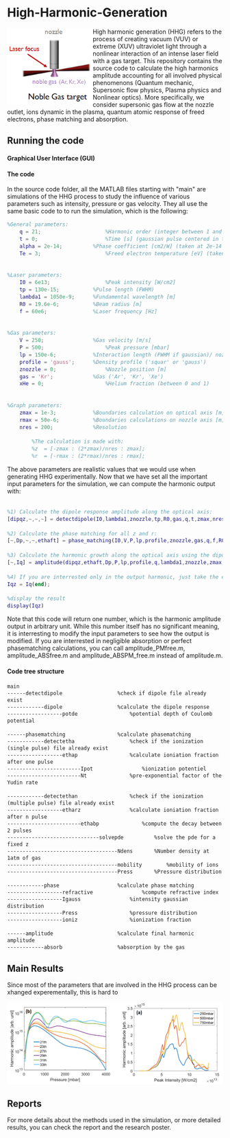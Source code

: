 # High-Harmonic-Generation
<img align="left" src="https://raw.githubusercontent.com/Aurelien-Pelissier/High-Harmonic-Generation/master/report/HHG.png" width=200>
High harmonic generation (HHG) refers to the process of creating vacuum (VUV) or extreme (XUV) ultraviolet light through a nonlinear interaction of an intense laser field with a gas target. This repository contains the source code to calculate the high harmonics amplitude accounting for all involved physical phenomenons (Quantum mechanic, Supersonic flow physics, Plasma physics and Nonlinear optics). More specifically, we consider supersonic gas flow at the nozzle outlet, ions dynamic in the plasma, quantum atomic response of freed electrons, phase matching and absorption.


## Running the code

#### Graphical User Interface (GUI)



#### The code
In the source code folder, all the MATLAB files starting with "main" are simulations of the HHG process to study the influence of various parameters such as intensity, pressure or gas velocity. They all use the same basic code to to run the simulation, which is the following:


```matlab
%General parameters:
	q = 21;                  	%Harmonic order (integer between 1 and 51)
	t = 0;                  	%Time [s] (gaussian pulse centered in t = 0)
	alpha = 2e-14;			%Phase coefficient [cm2/W] (taken at 2e-14 cm2/W for the whole study)
	Te = 3;	            		%Freed electron temperature [eV] (taken as 3eV for the whole study)


%Laser parameters:
	I0 = 6e13;              	%Peak intensity [W/cm2]
	tp = 130e-15;			%Pulse length (FWHM)
	lambda1 = 1050e-9;		%Fundamental wavelength [m]
	R0 = 19.6e-6;			%Beam radius [m]
	f = 60e6; 	           	%Laser frequency [Hz]


%Gas parameters:
	V = 250;          		%Gas velocity [m/s]
	P = 500;                	%Peak pressure [mbar]
	lp = 150e-6; 			%Interaction length (FWHM if gaussian)/ nozzle diameter [m]
	profile = 'gauss'; 	  	%Density profile ('squar' or 'gauss')
	znozzle = 0;	       		%Nozzle position [m]
	gas = 'Kr';     		%Gas ('Ar', 'Kr', 'Xe')
	xHe = 0;                	%Helium fraction (between 0 and 1)


%Graph parameters:
	zmax = 1e-3; 		   	%Boundaries calculation on optical axis [m]
	rmax = 50e-6;		   	%Boundaries calculations on nozzle axis [m]
	nres = 200; 	  	   	%Resolution
	
		%The calculation is made with:
		%z	= [-zmax : (2*zmax)/nres : zmax];
		%r	= [-rmax : (2*rmax)/nres : rmax];
```

The above parameters are realistic values that we would use when generating HHG experimentally.
Now that we have set all the important input parameters for the simulation, we can compute the harmonic output with:

```matlab

%1) Calculate the dipole response amplitude along the optical axis:
[dipqz,~,~,~] = detectdipole(I0,lambda1,znozzle,tp,R0,gas,q,t,zmax,nres,figure(1));close(1);
	
%2) Calculate the phase matching for all z and r:
[~,Dp,~,~,ethaft] = phase_matching(I0,V,P,lp,profile,znozzle,gas,q,f,R0,lambda1,tp,Te,alpha,zmax,rmax,nres,t,xHe);
	
%3) Calculate the harmonic growth along the optical axis using the dipole response and the phase matching calculated before:
[~,Iq] = amplitude(dipqz,ethaft,Dp,P,lp,profile,q,lambda1,znozzle,zmax,nres,gas);
		
%4) If you are interrested only in the output harmonic, just take the end of the array:
Iqz = Iq(end);
	
%display the result
display(Iqz)
```
Note that this code will return one number, which is the harmonic amplitude output in arbitrary unit. While this number itself has no significant meaning, it is interresting to modify the input parameters to see how the output is modified. If you are interrested in negligible absorption or perfect phasematching calculations, you can call amplitude_PMfree.m, amplitude_ABSfree.m and amplitude_ABSPM_free.m instead of amplitude.m.


#### Code tree structure

	main
	------detectdipole					%check if dipole file already exist
	------------dipole					%calculate the dipole response
	------------------potde					%potential depth of Coulomb potential

	------phasematching					%calculate phasematching
	------------detectetha  				%check if the ionization (single pulse) file already exist
	------------------ethap 				%calculate ioniation fraction after one pulse
	------------------------Ipot				%ionization potentiel
	------------------------Nt				%pre-exponential factor of the Yudin rate

	------------detectethan  				%check if the ionization (multiple pulse) file already exist
	------------------etharz 				%calculate ioniation fraction after n pulse
	------------------------ethabp 				%compute the decay between 2 pulses
	------------------------------solvepde 			%solve the pde for a fixed z
	------------------------------------Ndens		%Number density at 1atm of gas
	------------------------------------mobility		%mobility of ions
	------------------------------------Press		%Pressure distribution

	------------phase					%calculate phase matching
	------------------refractive				%compute refractive index
	------------------Igauss				%intensity gaussian distribution
	------------------Press					%pressure distribution
	------------------ioniz					%ionization fraction

	------amplitude						%calculate final harmonic amplitude
	------------absorb					%absorption by the gas


## Main Results

Since most of the parameters that are involved in the HHG process can be xhanged experementally, this is hard to

<img src="https://raw.githubusercontent.com/Aurelien-Pelissier/High-Harmonic-Generation/master/report/results.png" width=600>





## Reports
For more details about the methods used in the simulation, or more detailed results, you can check the report and the research poster.
